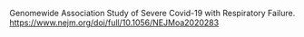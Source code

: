 Genomewide Association Study of Severe Covid-19 with Respiratory Failure.
https://www.nejm.org/doi/full/10.1056/NEJMoa2020283
